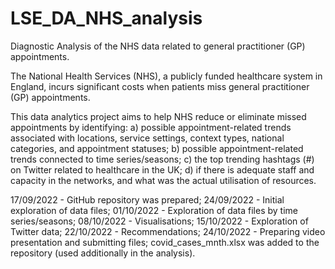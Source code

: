 # LSE_DA_NHS_analysis
Diagnostic Analysis of the NHS data related to general practitioner (GP) appointments.

The National Health Services (NHS), a publicly funded healthcare system in England, incurs significant costs when patients miss general practitioner (GP) appointments. 

This data analytics project aims to help NHS reduce or eliminate missed appointments by identifying:
a)	possible appointment-related trends associated with locations, service settings, context types, national categories, and appointment statuses; 
b)	possible appointment-related trends connected to time series/seasons; 
c)	the top trending hashtags (#) on Twitter related to healthcare in the UK;
d)	if there is adequate staff and capacity in the networks, and what was the actual utilisation of resources.   

17/09/2022 - GitHub repository was prepared;
24/09/2022 - Initial exploration of data files;
01/10/2022 - Exploration of data files by time series/seasons;
08/10/2022 - Visualisations;
15/10/2022 - Exploration of Twitter data;
22/10/2022 - Recommendations; 
24/10/2022 - Preparing video presentation and submitting files;
covid_cases_mnth.xlsx was added to the repository (used additionally in the analysis).
 
